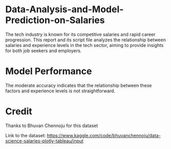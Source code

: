 # Data-Analysis-and-Model-Prediction-on-Salaries
The tech industry is known for its competitive salaries and rapid career progression. This report and its script file
analyzes the relationship between salaries and experience levels in the tech sector, aiming to
provide insights for both job seekers and employers.

# Model Performance
The moderate accuracy indicates that the relationship between these factors and experience levels is
not straightforward.

# Credit
Thanks to Bhuvan Chennoju for this dataset

Link to the dataset: https://www.kaggle.com/code/bhuvanchennoju/data-science-salaries-plotly-tableau/input
